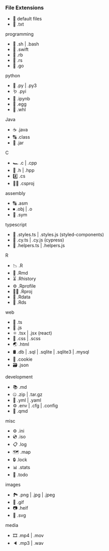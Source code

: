 ### File Extensions

- 📄 default files
- 📝 .txt

programming

- 🐚 .sh | .bash
- 🦩 .swift
- 💎 .rb
- 🦀 .rs
- 🦫 .go

python

- 🐍 .py | .py3
- 🪱 .pyi
- 📓 .ipynb
- 🥚 .egg
- 🛞 .whl

Java

- ☕️ .java
- 🔠 .class
- 🍯 .jar

C

- 🏎 .c | .cpp
- 🤠 .h | .hpp
- #️⃣ .cs
- 👷‍♂️ .csproj

assembly

- 🔠 .asm
- ⏹ .obj | .o
- 🔣 .sym

typescript

- 💅 .styles.ts | .styles.js (styled-components)
- 🌲 .cy.ts | .cy.js (cypress)
- 🦮 .helpers.ts | .helpers.js

R

- 📉 .R
- 📓 .Rmd
- ⏳ .Rhistory
- ⚙️ .Rprofile
- 👷‍♂️ .Rproj
- 💾 .Rdata
- 💾 .Rds

web

- 📘 .ts
- 📒 .js
- ⚛️ .tsx | .jsx (react)
- 💅 .css | .scss
- 🌏 .html
- 🛢 .db | .sql | .sqlite | .sqlite3 | .mysql
- 🍪 .cookie
- 🗃 .json

development

- 📚 .md
- 🤐 .zip | .tar.gz
- 🚀 .yml | .yaml
- ⚙️ .env | .cfg | .config
- 📘 .qmd

misc

- ⚙️ .ini
- 💿 .iso
- 📋 .log
- 🗺 .map
- 🔒 .lock
- 📊 .stats
- 🔘 .todo

images

- 🏞 .png | .jpg | .jpeg
- 💃 .gif
- 📷 .heif
- 🎨 .svg

media

- 🎞 .mp4 | .mov
- 🔈 .mp3 | .wav

#
